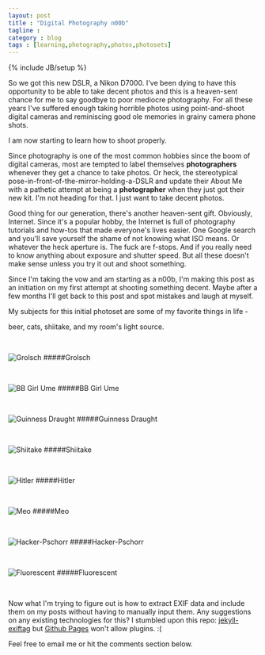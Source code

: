 ```yaml
---
layout: post
title : "Digital Photography n00b"
tagline : 
category : blog
tags : [learning,photography,photos,photosets]
---
```

{% include JB/setup %}

So we got this new DSLR, a Nikon D7000. I've been dying to have this opportunity to be able to take decent photos and this is a heaven-sent chance for me to say goodbye to poor mediocre photography. For all these years I've suffered enough taking horrible photos using point-and-shoot digital cameras and reminiscing good ole memories in grainy camera phone shots.

I am now starting to learn how to shoot properly. 

Since photography is one of the most common hobbies since the boom of digital cameras, most are tempted to label themselves **photographers** whenever they get a chance to take photos. Or heck, the stereotypical pose-in-front-of-the-mirror-holding-a-DSLR and update their About Me with a pathetic attempt at being a **photographer** when they just got their new kit. I'm not heading for that. I just want to take decent photos.  

Good thing for our generation, there's another heaven-sent gift. Obviously, Internet. Since it's a popular hobby, the Internet is full of photography tutorials and how-tos that made everyone's lives easier. One Google search and you'll save yourself the shame of not knowing what ISO means. Or whatever the heck aperture is. The fuck are f-stops. And if you really need to know anything about exposure and shutter speed. But all these doesn't make sense unless you try it out and shoot something. 

Since I'm taking the vow and am starting as a n00b, I'm making this post as an initiation on my first attempt at shooting something decent. Maybe after a few months I'll get back to this post and spot mistakes and laugh at myself.

My subjects for this initial photoset are some of my favorite things in life - 

beer, cats, shiitake, and my room's light source.

<br>

![Grolsch](http://i.imgur.com/gBs5JT8.jpg)
#####Grolsch

<br>

![BB Girl Ume](http://imgur.com/vFYgJi2.jpg)
#####BB Girl Ume

<br>

![Guinness Draught](http://imgur.com/TMzY5ji.jpg)
#####Guinness Draught

<br>

![Shiitake](http://imgur.com/R53dPXn.jpg)
#####Shiitake

<br>

![Hitler](http://imgur.com/DT5Eyha.jpg)
#####Hitler

<br>

![Meo](http://imgur.com/7eQD0wm.jpg)
#####Meo

<br>

![Hacker-Pschorr](http://imgur.com/uChF4fT.jpg)
#####Hacker-Pschorr

<br>

![Fluorescent](http://imgur.com/axHeDWw.jpg)
#####Fluorescent

<br>

Now what I'm trying to figure out is how to extract EXIF data and include them on my posts without having to manually input them. Any suggestions on any existing technologies for this? I stumbled upon this repo: [jekyll-exiftag](https://github.com/benib/jekyll-exiftag) but [Github Pages](/colophon) won't allow plugins. :( 

Feel free to email me or hit the comments section below.